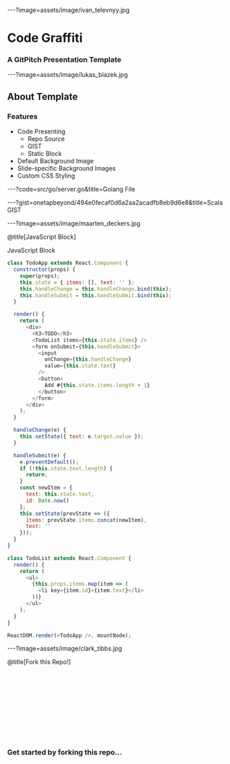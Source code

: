 ---?image=assets/image/ivan_televnyy.jpg

# Code Graffiti

### A GitPitch Presentation Template

---?image=assets/image/lukas_blazek.jpg

## About Template
### Features

- Code Presenting
  + Repo Source
  + GIST
  + Static Block
- Default Background Image
- Slide-specific Background Images
- Custom CSS Styling

---?code=src/go/server.go&title=Golang File

---?gist=onetapbeyond/494e0fecaf0d6a2aa2acadfb8eb9d6e8&title=Scala GIST

---?image=assets/image/maarten_deckers.jpg

@title[JavaScript Block]

JavaScript Block

```js
class TodoApp extends React.Component {
  constructor(props) {
    super(props);
    this.state = { items: [], text: '' };
    this.handleChange = this.handleChange.bind(this);
    this.handleSubmit = this.handleSubmit.bind(this);
  }

  render() {
    return (
      <div>
        <h3>TODO</h3>
        <TodoList items={this.state.items} />
        <form onSubmit={this.handleSubmit}>
          <input
            onChange={this.handleChange}
            value={this.state.text}
          />
          <button>
            Add #{this.state.items.length + 1}
          </button>
        </form>
      </div>
    );
  }

  handleChange(e) {
    this.setState({ text: e.target.value });
  }

  handleSubmit(e) {
    e.preventDefault();
    if (!this.state.text.length) {
      return;
    }
    const newItem = {
      text: this.state.text,
      id: Date.now()
    };
    this.setState(prevState => ({
      items: prevState.items.concat(newItem),
      text: ''
    }));
  }
}

class TodoList extends React.Component {
  render() {
    return (
      <ul>
        {this.props.items.map(item => (
          <li key={item.id}>{item.text}</li>
        ))}
      </ul>
    );
  }
}

ReactDOM.render(<TodoApp />, mountNode);
```

---?image=assets/image/clark_tibbs.jpg

@title[Fork this Repo!]

<br><br><br>
<br><br><br>
<br><br><br>

### Get started by forking this repo...

